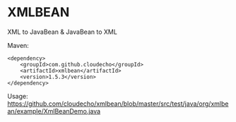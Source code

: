 # XMLBEAN
XML to JavaBean &amp; JavaBean to XML

Maven:

	<dependency>
		<groupId>com.github.cloudecho</groupId>
		<artifactId>xmlbean</artifactId>
		<version>1.5.3</version>
	</dependency>

Usage:
https://github.com/cloudecho/xmlbean/blob/master/src/test/java/org/xmlbean/example/XmlBeanDemo.java
